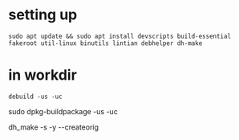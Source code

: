 # setting up
	sudo apt update && sudo apt install devscripts build-essential fakeroot util-linux binutils lintian debhelper dh-make

# in workdir
	debuild -us -uc


sudo dpkg-buildpackage -us -uc

dh_make -s -y --createorig


